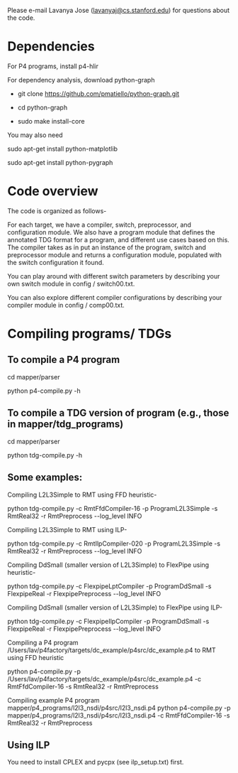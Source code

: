 Please e-mail Lavanya Jose (lavanyaj@cs.stanford.edu) for questions about the code.

# Dependencies #

For P4 programs, install p4-hlir

For dependency analysis, download python-graph

 - git clone https://github.com/pmatiello/python-graph.git

 - cd python-graph

 - sudo make install-core

You may also need

sudo apt-get install python-matplotlib

sudo apt-get install python-pygraph

# Code overview #
The code is organized as follows-

For each target, we have a compiler, switch, preprocessor,
and configuration module. We also have a program module that defines the annotated TDG format
for a program, and different use cases based on this.
The compiler takes as in put an instance of the program, switch and preprocessor module
and returns a configuration module, populated with the switch configuration it found.

You can play around with different switch parameters by describing your own switch module in config / switch00.txt. 

You can also explore different compiler configurations by describing your compiler module in config / comp00.txt.

# Compiling programs/ TDGs #

## To compile a P4 program ##

cd mapper/parser

python p4-compile.py -h   

## To compile a TDG version of program (e.g., those in mapper/tdg_programs) ##

cd mapper/parser

python tdg-compile.py -h


## Some examples: ##

Compiling L2L3Simple to RMT using FFD heuristic-

python tdg-compile.py -c RmtFfdCompiler-16 -p ProgramL2L3Simple -s RmtReal32 -r RmtPreprocess --log_level INFO

Compiling L2L3Simple to RMT using ILP-

python tdg-compile.py -c RmtIlpCompiler-020 -p ProgramL2L3Simple -s RmtReal32 -r RmtPreprocess --log_level INFO

Compiling DdSmall (smaller version of L2L3Simple) to FlexPipe using heuristic-

python tdg-compile.py -c FlexpipeLptCompiler -p ProgramDdSmall -s FlexpipeReal -r FlexpipePreprocess --log_level INFO

Compiling DdSmall (smaller version of L2L3Simple) to FlexPipe using ILP-

python tdg-compile.py -c FlexpipeIlpCompiler -p ProgramDdSmall -s FlexpipeReal -r FlexpipePreprocess --log_level INFO

Compiling a P4 program /Users/lav/p4factory/targets/dc_example/p4src/dc_example.p4 to RMT using FFD heuristic

python p4-compile.py -p /Users/lav/p4factory/targets/dc_example/p4src/dc_example.p4 -c RmtFfdCompiler-16  -s RmtReal32 -r RmtPreprocess

Compiling example P4 program mapper/p4_programs/l2l3_nsdi/p4src/l2l3_nsdi.p4
python p4-compile.py -p mapper/p4_programs/l2l3_nsdi/p4src/l2l3_nsdi.p4 -c RmtFfdCompiler-16  -s RmtReal32 -r RmtPreprocess 

## Using ILP ##

You need to install CPLEX and pycpx (see ilp_setup.txt) first.